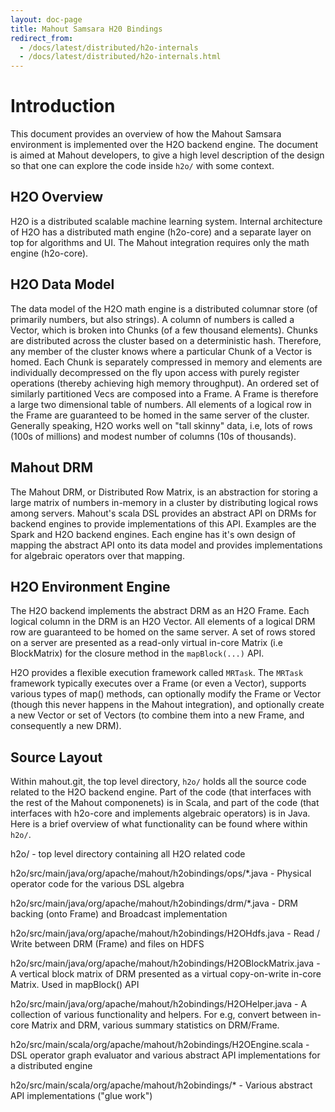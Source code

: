 ```yaml
---
layout: doc-page
title: Mahout Samsara H20 Bindings
redirect_from:
  - /docs/latest/distributed/h2o-internals
  - /docs/latest/distributed/h2o-internals.html
---
```

# Introduction

This document provides an overview of how the Mahout Samsara environment is implemented over the H2O backend engine. The document is aimed at Mahout developers, to give a high level description of the design so that one can explore the code inside `h2o/` with some context.

## H2O Overview

H2O is a distributed scalable machine learning system. Internal architecture of H2O has a distributed math engine (h2o-core) and a separate layer on top for algorithms and UI. The Mahout integration requires only the math engine (h2o-core).

## H2O Data Model

The data model of the H2O math engine is a distributed columnar store (of primarily numbers, but also strings). A column of numbers is called a Vector, which is broken into Chunks (of a few thousand elements). Chunks are distributed across the cluster based on a deterministic hash. Therefore, any member of the cluster knows where a particular Chunk of a Vector is homed. Each Chunk is separately compressed in memory and elements are individually decompressed on the fly upon access with purely register operations (thereby achieving high memory throughput). An ordered set of similarly partitioned Vecs are composed into a Frame. A Frame is therefore a large two dimensional table of numbers. All elements of a logical row in the Frame are guaranteed to be homed in the same server of the cluster. Generally speaking, H2O works well on "tall skinny" data, i.e, lots of rows (100s of millions) and modest number of columns (10s of thousands).


## Mahout DRM

The Mahout DRM, or Distributed Row Matrix, is an abstraction for storing a large matrix of numbers in-memory in a cluster by distributing logical rows among servers. Mahout's scala DSL provides an abstract API on DRMs for backend engines to provide implementations of this API. Examples are the Spark and H2O backend engines. Each engine has it's own design of mapping the abstract API onto its data model and provides implementations for algebraic operators over that mapping.


## H2O Environment Engine

The H2O backend implements the abstract DRM as an H2O Frame. Each logical column in the DRM is an H2O Vector. All elements of a logical DRM row are guaranteed to be homed on the same server. A set of rows stored on a server are presented as a read-only virtual in-core Matrix (i.e BlockMatrix) for the closure method in the `mapBlock(...)` API.

H2O provides a flexible execution framework called `MRTask`. The `MRTask` framework typically executes over a Frame (or even a Vector), supports various types of map() methods, can optionally modify the Frame or Vector (though this never happens in the Mahout integration), and optionally create a new Vector or set of Vectors (to combine them into a new Frame, and consequently a new DRM).


## Source Layout

Within mahout.git, the top level directory, `h2o/` holds all the source code related to the H2O backend engine. Part of the code (that interfaces with the rest of the Mahout componenets) is in Scala, and part of the code (that interfaces with h2o-core and implements algebraic operators) is in Java. Here is a brief overview of what functionality can be found where within `h2o/`.

  h2o/ - top level directory containing all H2O related code

  h2o/src/main/java/org/apache/mahout/h2obindings/ops/*.java - Physical operator code for the various DSL algebra

  h2o/src/main/java/org/apache/mahout/h2obindings/drm/*.java - DRM backing (onto Frame) and Broadcast implementation

  h2o/src/main/java/org/apache/mahout/h2obindings/H2OHdfs.java - Read / Write between DRM (Frame) and files on HDFS

  h2o/src/main/java/org/apache/mahout/h2obindings/H2OBlockMatrix.java - A vertical block matrix of DRM presented as a virtual copy-on-write in-core Matrix. Used in mapBlock() API

  h2o/src/main/java/org/apache/mahout/h2obindings/H2OHelper.java - A collection of various functionality and helpers. For e.g, convert between in-core Matrix and DRM, various summary statistics on DRM/Frame.

  h2o/src/main/scala/org/apache/mahout/h2obindings/H2OEngine.scala - DSL operator graph evaluator and various abstract API implementations for a distributed engine

  h2o/src/main/scala/org/apache/mahout/h2obindings/* - Various abstract API implementations ("glue work")
